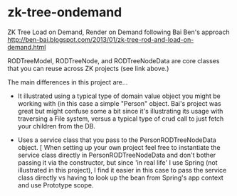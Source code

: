 zk-tree-ondemand
================

ZK Tree Load on Demand, Render on Demand following Bai Ben's approach http://ben-bai.blogspot.com/2013/01/zk-tree-rod-and-load-on-demand.html

RODTreeModel, RODTreeNode, and RODTreeNodeData are core classes that you can reuse across ZK projects (see link above.)

The main differences in this project are...

* It illustrated using a typical type of domain value object you might be working with (in this case a simple "Person" object.
Bai's project was great but might confuse some a bit since it's illustrating its usage with traversing a File system, versus a typical
type of crud call to just fetch your children from the DB.

* Uses a service class that you pass to the PersonRODTreeNodeData object. 
[ When setting up your own project feel free to instantiate the service class directly in PersonRODTreeNodeData and don't bother passing it 
via the constructor, but since 'in real life' I use Spring (not illustrated in
this project), I find it easier in this case to pass the service class directly vs having to look up the bean from Spring's app context 
and use Prototype scope.


